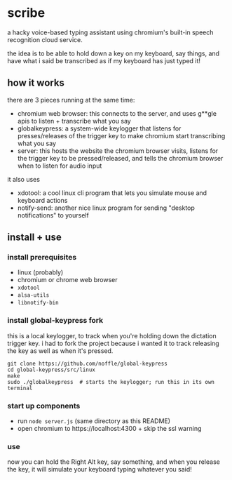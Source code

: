 # scribe

a hacky voice-based typing assistant using chromium's built-in speech recognition cloud service.

the idea is to be able to hold down a key on my keyboard, say things, and have what i said be transcribed as if my keyboard has just typed it!

## how it works
there are 3 pieces running at the same time:
- chromium web browser: this connects to the server, and uses g**gle apis to listen + transcribe what you say
- globalkeypress: a system-wide keylogger that listens for presses/releases of the trigger key to make chromium start transcribing what you say
- server: this hosts the website the chromium browser visits, listens for the trigger key to be pressed/released, and tells the chromium browser when to listen for audio input

it also uses
- xdotool: a cool linux cli program that lets you simulate mouse and keyboard actions
- notify-send: another nice linux program for sending "desktop notifications" to yourself

## install + use

### install prerequisites
- linux (probably)
- chromium or chrome web browser
- `xdotool`
- `alsa-utils`
- `libnotify-bin`

### install global-keypress fork
this is a local keylogger, to track when you're holding down the dictation
trigger key. i had to fork the project because i wanted it to track releasing
the key as well as when it's pressed.

```
git clone https://github.com/noffle/global-keypress
cd global-keypress/src/linux
make
sudo ./globalkeypress  # starts the keylogger; run this in its own terminal
```

### start up components
- run `node server.js` (same directory as this README)
- open chromium to https://localhost:4300 + skip the ssl warning

### use
now you can hold the Right Alt key, say something, and when you release the key, it will simulate your keyboard typing whatever you said!

